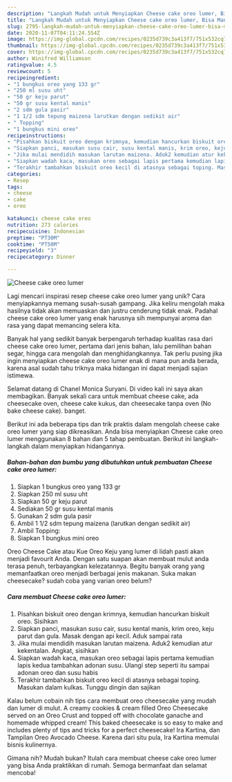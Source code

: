 ```yaml
---
description: "Langkah Mudah untuk Menyiapkan Cheese cake oreo lumer, Bisa Manjain Lidah"
title: "Langkah Mudah untuk Menyiapkan Cheese cake oreo lumer, Bisa Manjain Lidah"
slug: 2795-langkah-mudah-untuk-menyiapkan-cheese-cake-oreo-lumer-bisa-manjain-lidah
date: 2020-11-07T04:11:24.554Z
image: https://img-global.cpcdn.com/recipes/0235d739c3a413f7/751x532cq70/cheese-cake-oreo-lumer-foto-resep-utama.jpg
thumbnail: https://img-global.cpcdn.com/recipes/0235d739c3a413f7/751x532cq70/cheese-cake-oreo-lumer-foto-resep-utama.jpg
cover: https://img-global.cpcdn.com/recipes/0235d739c3a413f7/751x532cq70/cheese-cake-oreo-lumer-foto-resep-utama.jpg
author: Winifred Williamson
ratingvalue: 4.5
reviewcount: 5
recipeingredient:
- "1 bungkus oreo yang 133 gr"
- "250 ml susu uht"
- "50 gr keju parut"
- "50 gr susu kental manis"
- "2 sdm gula pasir"
- "1 1/2 sdm tepung maizena larutkan dengan sedikit air"
- " Topping"
- "1 bungkus mini oreo"
recipeinstructions:
- "Pisahkan biskuit oreo dengan krimnya, kemudian hancurkan biskuit oreo. Sisihkan"
- "Siapkan panci, masukan susu cair, susu kental manis, krim oreo, keju parut dan gula. Masak dengan api kecil. Aduk sampai rata"
- "Jika mulai mendidih masukan larutan maizena. Aduk2 kemudian atur kekentalan. Angkat, sisihkan"
- "Siapkan wadah kaca, masukan oreo sebagai lapis pertama kemudian lapis kedua tambahkan adonan susu. Ulangi step seperti itu sampai adonan oreo dan susu habis"
- "Terakhir tambahkan biskuit oreo kecil di atasnya sebagai toping. Masukan dalam kulkas. Tunggu dingin dan sajikan"
categories:
- Resep
tags:
- cheese
- cake
- oreo

katakunci: cheese cake oreo 
nutrition: 273 calories
recipecuisine: Indonesian
preptime: "PT30M"
cooktime: "PT50M"
recipeyield: "3"
recipecategory: Dinner

---
```



![Cheese cake oreo lumer](https://img-global.cpcdn.com/recipes/0235d739c3a413f7/751x532cq70/cheese-cake-oreo-lumer-foto-resep-utama.jpg)

Lagi mencari inspirasi resep cheese cake oreo lumer yang unik? Cara menyiapkannya memang susah-susah gampang. Jika keliru mengolah maka hasilnya tidak akan memuaskan dan justru cenderung tidak enak. Padahal cheese cake oreo lumer yang enak harusnya sih mempunyai aroma dan rasa yang dapat memancing selera kita.

Banyak hal yang sedikit banyak berpengaruh terhadap kualitas rasa dari cheese cake oreo lumer, pertama dari jenis bahan, lalu pemilihan bahan segar, hingga cara mengolah dan menghidangkannya. Tak perlu pusing jika ingin menyiapkan cheese cake oreo lumer enak di mana pun anda berada, karena asal sudah tahu triknya maka hidangan ini dapat menjadi sajian istimewa.

Selamat datang di Chanel Monica Suryani. Di video kali ini saya akan membagikan. Banyak sekali cara untuk membuat cheese cake, ada cheesecake oven, cheese cake kukus, dan cheesecake tanpa oven (No bake cheese cake). banget.


Berikut ini ada beberapa tips dan trik praktis dalam mengolah cheese cake oreo lumer yang siap dikreasikan. Anda bisa menyiapkan Cheese cake oreo lumer menggunakan 8 bahan dan 5 tahap pembuatan. Berikut ini langkah-langkah dalam menyiapkan hidangannya.

<!--inarticleads1-->

##### Bahan-bahan dan bumbu yang dibutuhkan untuk pembuatan Cheese cake oreo lumer:

1. Siapkan 1 bungkus oreo yang 133 gr
1. Siapkan 250 ml susu uht
1. Siapkan 50 gr keju parut
1. Sediakan 50 gr susu kental manis
1. Gunakan 2 sdm gula pasir
1. Ambil 1 1/2 sdm tepung maizena (larutkan dengan sedikit air)
1. Ambil  Topping:
1. Siapkan 1 bungkus mini oreo


Oreo Cheese Cake atau Kue Oreo Keju yang lumer di lidah pasti akan menjadi favourit Anda. Dengan satu suapan akan membuat mulut anda terasa penuh, terbayangkan kelezatannya. Begitu banyak orang yang memanfaatkan oreo menjadi berbagai jenis makanan. Suka makan cheesecake? sudah coba yang varian oreo belum? 

<!--inarticleads2-->

##### Cara membuat Cheese cake oreo lumer:

1. Pisahkan biskuit oreo dengan krimnya, kemudian hancurkan biskuit oreo. Sisihkan
1. Siapkan panci, masukan susu cair, susu kental manis, krim oreo, keju parut dan gula. Masak dengan api kecil. Aduk sampai rata
1. Jika mulai mendidih masukan larutan maizena. Aduk2 kemudian atur kekentalan. Angkat, sisihkan
1. Siapkan wadah kaca, masukan oreo sebagai lapis pertama kemudian lapis kedua tambahkan adonan susu. Ulangi step seperti itu sampai adonan oreo dan susu habis
1. Terakhir tambahkan biskuit oreo kecil di atasnya sebagai toping. Masukan dalam kulkas. Tunggu dingin dan sajikan


Kalau belum cobain nih tips cara membuat oreo cheesecake yang mudah dan lumer di mulut. A creamy cookies &amp; cream filled Oreo Cheesecake served on an Oreo Crust and topped off with chocolate ganache and homemade whipped cream! This baked cheesecake is so easy to make and includes plenty of tips and tricks for a perfect cheesecake! Ira Kartina, dan Tampilan Oreo Avocado Cheese. Karena dari situ pula, Ira Kartina memulai bisnis kulinernya. 

Gimana nih? Mudah bukan? Itulah cara membuat cheese cake oreo lumer yang bisa Anda praktikkan di rumah. Semoga bermanfaat dan selamat mencoba!
